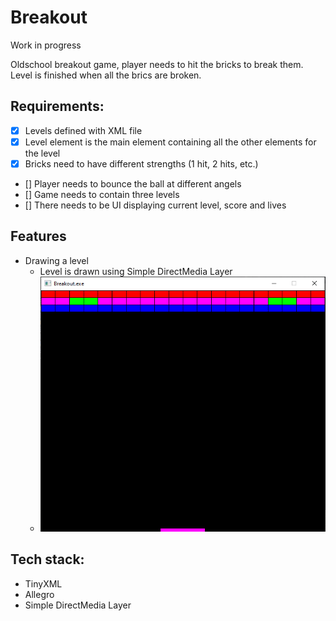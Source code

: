 # Breakout

Work in progress

Oldschool breakout game, player needs to hit the bricks to break them. Level is finished when all the brics are broken.

## Requirements: 
 - [x] Levels defined with XML file
 - [x] Level element is the main element containing all the other elements for the level
 - [x] Bricks need to have different strengths (1 hit, 2 hits, etc.)
 - [] Player needs to bounce the ball at different angels
 - [] Game needs to contain three levels
 - [] There needs to be UI displaying current level, score and lives

## Features
- Drawing a level
  - Level is drawn using Simple DirectMedia Layer
  - ![Level](Images/Level.PNG)

## Tech stack:
- TinyXML
- Allegro
- Simple DirectMedia Layer
